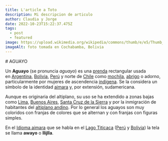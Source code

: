 ```yaml
---
title: L'article a Toto
description: Mi descripcion de articulo
author: Claudia y Jorge
date: 2022-10-23T15:22:37.475Z
tags:
  - post
  - featured
image: https://upload.wikimedia.org/wikipedia/commons/thumb/e/e5/Thumb_IMG_0662_1024.jpg/330px-Thumb_IMG_0662_1024.jpg
imageAlt: foto tomada en Cochabamba, Bolivia
---
```

\# AGUAYO

Un **Aguayo** (se pronuncia *aguayo*) es una [prenda](https://es.wikipedia.org/wiki/Prenda_(vestido) "Prenda (vestido)") rectangular usada en [Argentina](https://es.wikipedia.org/wiki/Argentina "Argentina"), [Bolivia](https://es.wikipedia.org/wiki/Bolivia "Bolivia"), [Perú](https://es.wikipedia.org/wiki/Per%C3%BA "Perú") y norte de [Chile](https://es.wikipedia.org/wiki/Chile "Chile") como [mochila](https://es.wikipedia.org/wiki/Mochila "Mochila"), [abrigo](https://es.wikipedia.org/wiki/Abrigo "Abrigo") o adorno, particularmente por mujeres de ascendencia [indígena](https://es.wikipedia.org/wiki/Ind%C3%ADgenas_de_Am%C3%A9rica "Indígenas de América"). Se la considera un símbolo de la identidad [aimara](https://es.wikipedia.org/wiki/Aimaras "Aimaras") y, por extensión, sudamericana.[](https://es.wikipedia.org/wiki/Aguayo#cite_note-1)

Aunque es originaria del altiplano, su uso se ha extendido a zonas bajas como [Lima](https://es.wikipedia.org/wiki/Lima "Lima"), [Buenos Aires](https://es.wikipedia.org/wiki/Buenos_Aires "Buenos Aires"), [Santa Cruz de la Sierra](https://es.wikipedia.org/wiki/Santa_Cruz_de_la_Sierra "Santa Cruz de la Sierra") y por la inmigración de habitantes del [altiplano andino](https://es.wikipedia.org/wiki/Altiplano_(Andes_centrales) "Altiplano (Andes centrales)"). Por lo general los aguayos son muy coloridos con franjas de colores que se alternan y con franjas con figuras simples.

En el [Idioma aimara](https://es.wikipedia.org/wiki/Idioma_aimara "Idioma aimara") que se habla en el [Lago Titicaca](https://es.wikipedia.org/wiki/Lago_Titicaca "Lago Titicaca") ([Perú](https://es.wikipedia.org/wiki/Per%C3%BA "Perú") y [Bolivia](https://es.wikipedia.org/wiki/Bolivia "Bolivia")) la tela se llama **awayo** o **llijlla**.